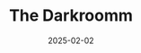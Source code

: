 ---
published: true
slug: "homepage"
date: "2025-02-02"
title: "The Darkroomm"
heroImage: ../images/homepage/hero.jpg
---